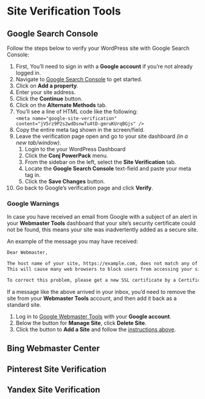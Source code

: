 # Site Verification Tools


## Google Search Console

Follow the steps below to verify your WordPress site with Google Search Console:

1. First, You’ll need to sign in with a **Google account** if you’re not already logged in.
2. Navigate to [Google Search Console](https://www.google.com/webmasters/verification/home?hl=en) to get started.
3. Click on **Add a property**.
4. Enter your site address.
5. Click the **Continue** button.
6. Click on the **Alternate Methods** tab.
7. You’ll see a line of HTML code like the following:<br/>
   `<meta name="google-site-verification" content="jV5rz9P2s2wdDsnwTu4tD-gmruKUrqBGjs" />`
8. Copy the entire meta tag shown in the screen/field.
9. Leave the verification page open and go to your site dashboard *(in a new tab/window)*.
   1. Login to the your WordPress Dashboard
   2. Click the **Conj PowerPack** menu.
   3. From the sidebar on the left, select the **Site Verification** tab.
   4. Locate the **Google Search Console** text-field and paste your meta tag in.
   5. Click the **Save Changes** button.
9. Go back to Google’s verification page and click **Verify**.

### Google Warnings

In case you have received an email from Google with a subject of an alert in your **Webmaster Tools** dashboard that your site’s security certificate could not be found, this means your site was inadvertently added as a secure site. 

An example of the message you may have received:

```txt
Dear Webmaster,

The host name of your site, https://example.com, does not match any of the “Subject Names” in your SSL certificate [….]
This will cause many web browsers to block users from accessing your site, or to display a security warning message when your site is accessed.

To correct this problem, please get a new SSL certificate by a Certificate Authority (CA) with a “Subject Name” or “Subject Alternative DNS Names” that matches your host name.
```

If a message like the above arrived in your inbox, you’d need to remove the site from your **Webmaster Tools** account, and then add it back as a standard site.

1. Log in to [Google Webmaster Tools](https://www.google.com/webmasters/tools/) with your **Google account**.
2. Below the button for **Manage Site**, click **Delete Site**.
3. Click the button to **Add a Site** and follow the [instructions above](site-verification-tools?id=google-search-console).

## Bing Webmaster Center



## Pinterest Site Verification

## Yandex Site Verification
